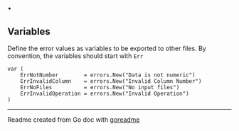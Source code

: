 # .

## Variables

Define the error values as variables to be exported to other files.
By convention, the variables should start with `Err`

```golang
var (
    ErrNotNumber        = errors.New("Data is not numeric")
    ErrInvalidColumn    = errors.New("Invalid Column Number")
    ErrNoFiles          = errors.New("No input files")
    ErrInvalidOperation = errors.New("Invalid Operation")
)
```

---
Readme created from Go doc with [goreadme](https://github.com/posener/goreadme)
